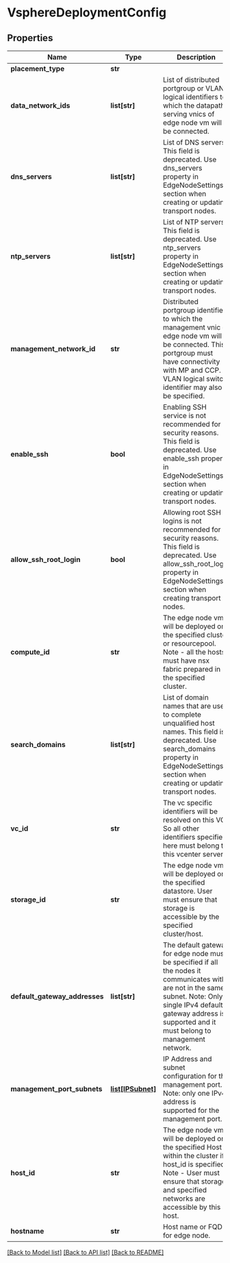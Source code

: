 # VsphereDeploymentConfig

## Properties
Name | Type | Description | Notes
------------ | ------------- | ------------- | -------------
**placement_type** | **str** |  | 
**data_network_ids** | **list[str]** | List of distributed portgroup or VLAN logical identifiers to which the datapath serving vnics of edge node vm will be connected.  | 
**dns_servers** | **list[str]** | List of DNS servers. This field is deprecated. Use dns_servers property in EdgeNodeSettings section when creating or updating transport nodes.  | [optional] 
**ntp_servers** | **list[str]** | List of NTP servers. This field is deprecated. Use ntp_servers property in EdgeNodeSettings section when creating or updating transport nodes.  | [optional] 
**management_network_id** | **str** | Distributed portgroup identifier to which the management vnic of edge node vm will be connected. This portgroup must have connectivity with MP and CCP. A VLAN logical switch identifier may also be specified.  | 
**enable_ssh** | **bool** | Enabling SSH service is not recommended for security reasons. This field is deprecated. Use enable_ssh property in EdgeNodeSettings section when creating or updating transport nodes.  | [optional] [default to False]
**allow_ssh_root_login** | **bool** | Allowing root SSH logins is not recommended for security reasons. This field is deprecated. Use allow_ssh_root_login property in EdgeNodeSettings section when creating transport nodes.  | [optional] [default to False]
**compute_id** | **str** | The edge node vm will be deployed on the specified cluster or resourcepool. Note - all the hosts must have nsx fabric prepared in the specified cluster.  | 
**search_domains** | **list[str]** | List of domain names that are used to complete unqualified host names. This field is deprecated. Use search_domains property in EdgeNodeSettings section when creating or updating transport nodes.  | [optional] 
**vc_id** | **str** | The vc specific identifiers will be resolved on this VC. So all other identifiers specified here must belong to this vcenter server.  | 
**storage_id** | **str** | The edge node vm will be deployed on the specified datastore. User must ensure that storage is accessible by the specified cluster/host.  | 
**default_gateway_addresses** | **list[str]** | The default gateway for edge node must be specified if all the nodes it communicates with are not in the same subnet. Note: Only single IPv4 default gateway address is supported and it must belong to management network.  | [optional] 
**management_port_subnets** | [**list[IPSubnet]**](IPSubnet.md) | IP Address and subnet configuration for the management port. Note: only one IPv4 address is supported for the management port.  | [optional] 
**host_id** | **str** | The edge node vm will be deployed on the specified Host within the cluster if host_id is specified. Note - User must ensure that storage and specified networks are accessible by this host.  | [optional] 
**hostname** | **str** | Host name or FQDN for edge node. | [optional] 

[[Back to Model list]](../README.md#documentation-for-models) [[Back to API list]](../README.md#documentation-for-api-endpoints) [[Back to README]](../README.md)

